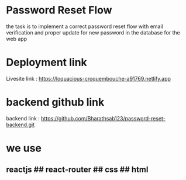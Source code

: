 # Password Reset Flow

the task is to implement a correct password reset flow with email verification and proper update for new password in the database for the web app

# Deployment link
Livesite link : https://loquacious-croquembouche-a91769.netlify.app

# backend github link 
backend link : https://github.com/Bharathsab123/password-reset-backend.git

# we use
## reactjs  ## react-router   ## css  ## html
